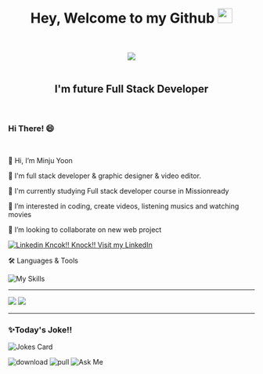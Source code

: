 

<div id="header" align="center">
  <h1>
  Hey, Welcome to my Github <img src="https://media.giphy.com/media/hvRJCLFzcasrR4ia7z/giphy.gif" width="30px"/>
</h1> <br> <br>
 
 <img src=https://api.accredible.com/v1/frontend/credential_website_embed_image/badge/57124896>
  <br> <br>
<h2> I'm future Full Stack Developer </h2>
</div>

<br>

###  Hi There! 😄
<br>

 👋 Hi, I’m Minju Yoon

 🌸 I'm full stack developer & graphic designer & video editor.

 🌱 I'm currently studying Full stack developer course in Missionready

 👀 I’m interested in coding, create videos, listening musics and watching movies
 
 💞️ I’m looking to collaborate on new web project
 
  [![Linkedin](https://i.stack.imgur.com/gVE0j.png) Kncok!! Knock!! Visit my LinkedIn](https://www.linkedin.com/in/minjuy/)
 
 

 🛠️ Languages & Tools



![My Skills](https://skills.thijs.gg/icons?i=js,html,css,py,nodejs,react,mysql,figma,&theme=light)

 
  
---

<img src="https://github-readme-stats.vercel.app/api?username=yeainni&theme=blue-green" />
 

<img src="https://github-readme-stats.vercel.app/api/top-langs/?username=yeainni&theme=blue-green" />

---


### ✨Today's Joke!!

![Jokes Card](https://readme-jokes.vercel.app/api)



![download](https://img.shields.io/github/downloads/yeainni/AdminWeb/total.svg) ![pull](https://img.shields.io/github/issues-pr/yeainni/AdminWeb.svg) ![Ask Me](https://img.shields.io/badge/Ask%20me-anything-1abc9c.svg)


<!---
yeainni/yeainni is a ✨ special ✨ repository because its `README.md` (this file) appears on your GitHub profile.
You can click the Preview link to take a look at your changes.
--->
